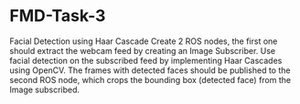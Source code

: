 # FMD-Task-3
Facial Detection using Haar Cascade Create 2 ROS nodes, the first one should extract the webcam feed by creating an Image Subscriber. Use facial detection on the subscribed feed by implementing Haar Cascades using OpenCV. The frames with detected faces should be published to the second ROS node, which crops the bounding box (detected face) from the Image subscribed.
